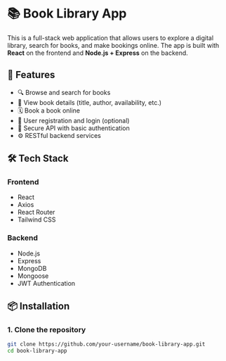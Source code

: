 # 📚 Book Library App

This is a full-stack web application that allows users to explore a digital library, search for books, and make bookings online. The app is built with **React** on the frontend and **Node.js + Express** on the backend.

## 🚀 Features

- 🔍 Browse and search for books
- 📘 View book details (title, author, availability, etc.)
- 🗓️ Book a book online
- 🧾 User registration and login (optional)
- 🔐 Secure API with basic authentication
- ⚙️ RESTful backend services

## 🛠️ Tech Stack

### Frontend
- React
- Axios
- React Router
- Tailwind CSS

### Backend
- Node.js
- Express
- MongoDB
- Mongoose
- JWT Authentication

## 📦 Installation

### 1. Clone the repository

```bash
git clone https://github.com/your-username/book-library-app.git
cd book-library-app
